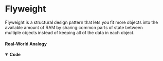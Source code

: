 # Flyweight

Flyweight is a structural design pattern that lets you fit more objects into the available amount of RAM by sharing common parts of state between multiple objects instead of keeping all of the data in each object.

#### Real-World Analogy


<details open>
<summary><b>Code</b></summary>

```java
```

</details>

